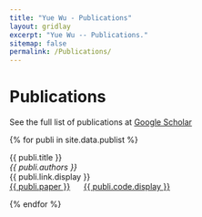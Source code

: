 ```yaml
---
title: "Yue Wu - Publications"
layout: gridlay
excerpt: "Yue Wu -- Publications."
sitemap: false
permalink: /Publications/
---
```



# Publications

See the full list of publications at [Google Scholar](https://scholar.google.com/citations?user=QE1tszYAAAAJ&hl=en)

{% for publi in site.data.publist %}

  {{ publi.title }} <br />
  <em>{{ publi.authors }} </em><br />
  {{ publi.link.display }} <br />
  <a href="{{ publi.link.url }}">{{ publi.paper }}</a> &nbsp;&nbsp;&nbsp;&nbsp;
  <a href="{{ publi.code.url }}">{{ publi.code.display }}</a>

{% endfor %}

<!-- {% assign number_printed = 0 %}
{% for publi in site.data.publist %}

{% assign even_odd = number_printed | modulo: 2 %}

{% if even_odd == 0 %}
<div class="row">
{% endif %}

<div class="col-sm-6 clearfix">
 <div class="well">
  <pubtit>{{ publi.title }}</pubtit>
  <img src="{{ site.url }}{{ site.baseurl }}/images/pubpic/{{ publi.image }}" class="img-responsive" width="33%" style="float: left" />
  <p>{{ publi.description }}</p>
  <p><em>{{ publi.authors }}</em></p>
  <p><strong><a href="{{ publi.link.url }}">{{ publi.link.display }}</a></strong></p>
  <p class="text-danger"><strong> {{ publi.news1 }}</strong></p>
  <p> {{ publi.news2 }}</p>
 </div>
</div>

{% assign number_printed = number_printed | plus: 1 %}

{% if even_odd == 1 %}
</div>
{% endif %}

{% endfor %}

{% assign even_odd = number_printed | modulo: 2 %}
{% if even_odd == 1 %}
</div>
{% endif %}

<p> &nbsp; </p> -->



